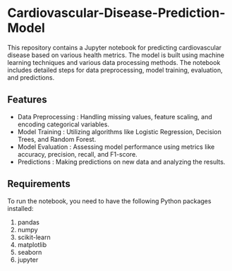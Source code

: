 # Cardiovascular-Disease-Prediction-Model

This repository contains a Jupyter notebook for predicting cardiovascular disease based on various health metrics. The model is built using machine learning techniques and various data processing methods. The notebook includes detailed steps for data preprocessing, model training, evaluation, and predictions.

<h2>Features</h2>
<ul>
<li>Data Preprocessing : Handling missing values, feature scaling, and encoding categorical variables.</li>
<li>Model Training : Utilizing algorithms like Logistic Regression, Decision Trees, and Random Forest.</li>
<li>Model Evaluation : Assessing model performance using metrics like accuracy, precision, recall, and F1-score.</li>
<li>Predictions : Making predictions on new data and analyzing the results.</li>
  </ul>
<h2>Requirements</h2>
To run the notebook, you need to have the following Python packages installed:
<ol>
<li>pandas</li>
<li>numpy</li>
<li>scikit-learn</li>
<li>matplotlib</li>
<li>seaborn</li>
<li>jupyter</li>
</ol>



